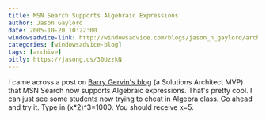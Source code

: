 ```yaml
---
title: MSN Search Supports Algebraic Expressions
author: Jason Gaylord
date: 2005-10-20 10:22:00
windowsadvice-link: http://windowsadvice.com/blogs/jason_n_gaylord/archive/2005/10/20/MSN-Search-Supports-Algebraic-Expressions.aspx
categories: [windowsadvice-blog]
tags: [archive]
bitly: https://jasong.us/30UzzkN
---
```


I came across a post on [Barry Gervin's blog](http://objectsharp.com/blogs/barry/archive/2005/10/19/3511.aspx) (a Solutions Architect MVP) that MSN Search now supports Algebraic expressions. That's pretty cool. I can just see some students now trying to cheat in Algebra class. Go ahead and try it. Type in (x\*2)^3=1000. You should receive x=5.